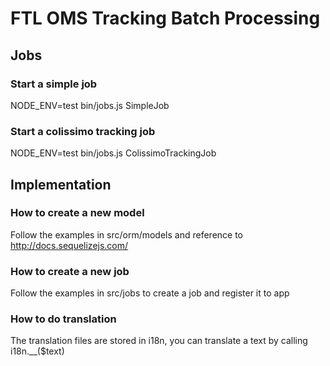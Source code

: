 # FTL OMS Tracking Batch Processing

## Jobs

### Start a simple job
NODE_ENV=test bin/jobs.js SimpleJob  

### Start a colissimo tracking job
NODE_ENV=test bin/jobs.js ColissimoTrackingJob  


## Implementation

### How to create a new model
Follow the examples in src/orm/models and reference to http://docs.sequelizejs.com/

### How to create a new job
Follow the examples in src/jobs to create a job and register it to app

### How to do translation
The translation files are stored in i18n, you can translate a text by calling i18n.__($text) 

